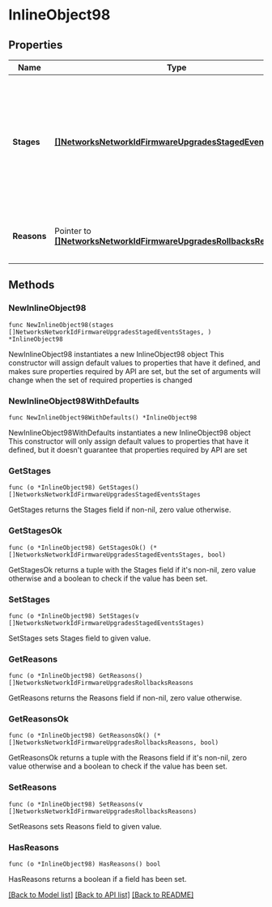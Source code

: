 # InlineObject98

## Properties

Name | Type | Description | Notes
------------ | ------------- | ------------- | -------------
**Stages** | [**[]NetworksNetworkIdFirmwareUpgradesStagedEventsStages**](NetworksNetworkIdFirmwareUpgradesStagedEventsStages.md) | All completed or in-progress stages in the network with their new start times. All pending stages will be canceled | 
**Reasons** | Pointer to [**[]NetworksNetworkIdFirmwareUpgradesRollbacksReasons**](NetworksNetworkIdFirmwareUpgradesRollbacksReasons.md) | The reason for rolling back the staged upgrade | [optional] 

## Methods

### NewInlineObject98

`func NewInlineObject98(stages []NetworksNetworkIdFirmwareUpgradesStagedEventsStages, ) *InlineObject98`

NewInlineObject98 instantiates a new InlineObject98 object
This constructor will assign default values to properties that have it defined,
and makes sure properties required by API are set, but the set of arguments
will change when the set of required properties is changed

### NewInlineObject98WithDefaults

`func NewInlineObject98WithDefaults() *InlineObject98`

NewInlineObject98WithDefaults instantiates a new InlineObject98 object
This constructor will only assign default values to properties that have it defined,
but it doesn't guarantee that properties required by API are set

### GetStages

`func (o *InlineObject98) GetStages() []NetworksNetworkIdFirmwareUpgradesStagedEventsStages`

GetStages returns the Stages field if non-nil, zero value otherwise.

### GetStagesOk

`func (o *InlineObject98) GetStagesOk() (*[]NetworksNetworkIdFirmwareUpgradesStagedEventsStages, bool)`

GetStagesOk returns a tuple with the Stages field if it's non-nil, zero value otherwise
and a boolean to check if the value has been set.

### SetStages

`func (o *InlineObject98) SetStages(v []NetworksNetworkIdFirmwareUpgradesStagedEventsStages)`

SetStages sets Stages field to given value.


### GetReasons

`func (o *InlineObject98) GetReasons() []NetworksNetworkIdFirmwareUpgradesRollbacksReasons`

GetReasons returns the Reasons field if non-nil, zero value otherwise.

### GetReasonsOk

`func (o *InlineObject98) GetReasonsOk() (*[]NetworksNetworkIdFirmwareUpgradesRollbacksReasons, bool)`

GetReasonsOk returns a tuple with the Reasons field if it's non-nil, zero value otherwise
and a boolean to check if the value has been set.

### SetReasons

`func (o *InlineObject98) SetReasons(v []NetworksNetworkIdFirmwareUpgradesRollbacksReasons)`

SetReasons sets Reasons field to given value.

### HasReasons

`func (o *InlineObject98) HasReasons() bool`

HasReasons returns a boolean if a field has been set.


[[Back to Model list]](../README.md#documentation-for-models) [[Back to API list]](../README.md#documentation-for-api-endpoints) [[Back to README]](../README.md)


